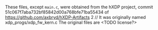 These files, except `main.c`, were obtained from the hXDP project, commit 51c067f7aba732bf85842d00a768bfe71ba55434 of https://github.com/axbryd/hXDP-Artifacts                                                                                               2 // It was originally named xdp_progs/xdp_fw_kern.c
The original files are <TODO license?>
